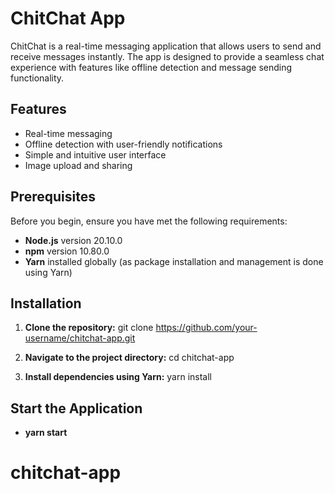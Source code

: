 # ChitChat App

ChitChat is a real-time messaging application that allows users to send and receive messages instantly. The app is designed to provide a seamless chat experience with features like offline detection and message sending functionality.

## Features

- Real-time messaging
- Offline detection with user-friendly notifications
- Simple and intuitive user interface
- Image upload and sharing

## Prerequisites

Before you begin, ensure you have met the following requirements:

- **Node.js** version 20.10.0
- **npm** version 10.80.0
- **Yarn** installed globally (as package installation and management is done using Yarn)

## Installation

1. **Clone the repository:**
   git clone https://github.com/your-username/chitchat-app.git

2. **Navigate to the project directory:**
   cd chitchat-app

3. **Install dependencies using Yarn:**
   yarn install

## Start the Application

- **yarn start**
# chitchat-app
